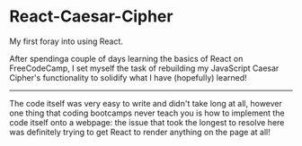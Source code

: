 # React-Caesar-Cipher
My first foray into using React.

After spendinga  couple of days learning the basics of React on FreeCodeCamp, I set myself the task of rebuilding my JavaScript Caesar Cipher's functionality to solidify what I have (hopefully) learned!

-----

The code itself was very easy to write and didn't take long at all, however one thing that coding bootcamps never teach you is how to implement the code itself onto a webpage: the issue that took the longest to resolve here was definitely trying to get React to render anything on the page at all!
